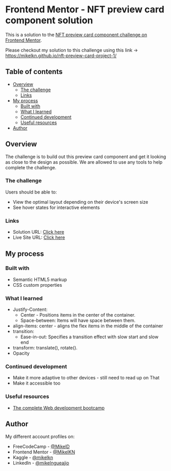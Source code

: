 # Frontend Mentor - NFT preview card component solution

This is a solution to the [NFT preview card component challenge on Frontend Mentor](https://www.frontendmentor.io/challenges/nft-preview-card-component-SbdUL_w0U).

Please checkout my solution to this challenge using this link -> https://mikelkn.github.io/nft-preview-card-project-1/

## Table of contents

- [Overview](#overview)
  - [The challenge](#the-challenge)
  - [Links](#links)
- [My process](#my-process)
  - [Built with](#built-with)
  - [What I learned](#what-i-learned)
  - [Continued development](#continued-development)
  - [Useful resources](#useful-resources)
- [Author](#author)

## Overview
The challenge is to build out this preview card component and get it looking as close to the design as possible. We are allowed to use any tools to help complete the challenge.

### The challenge

Users should be able to:

- View the optimal layout depending on their device's screen size
- See hover states for interactive elements

### Links

- Solution URL: [Click here](https://mikelkn.github.io/nft-preview-card-project-1/)
- Live Site URL: [Click here](https://mikelkn.github.io/nft-preview-card-project-1/)

## My process

### Built with

- Semantic HTML5 markup
- CSS custom properties

### What I learned

- Justify-Content:
    - Center - Positions items in the center of the container.
    - Space-between: Items will have space between them.
- align-items: center - aligns the flex items in the middle of the container
- transition:
    - Ease-in-out: Specifies a transition effect with slow start and slow end
- transform: translate(), rotate().
- Opacity

### Continued development

- Make it more adaptive to other devices - still need to read up on That
- Make it accessible too

### Useful resources

- [The complete Web development bootcamp](https://www.udemy.com)  

## Author
My different account profiles on:
- FreeCodeCamp - [@MikelD](https://www.freecodecamp.org/MikelD)
- Frontend Mentor - [@MikelKN](https://www.frontendmentor.io/profile/MikelKN)
- Kaggle - [@mikelkn](https://www.kaggle.com/mikelkn)
- LinkedIn - [@mikelngueajio](https://www.linkedin.com/in/mikelngueajio/)
